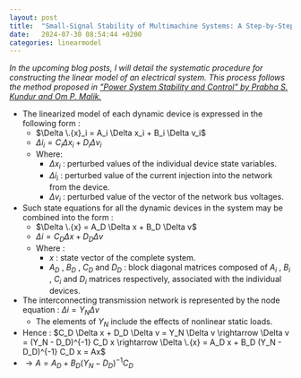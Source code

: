 ```yaml
---
layout: post
title:  "Small-Signal Stability of Multimachine Systems: A Step-by-Step Guide. Integrating Individual Dynamic Models into a Global Model "
date:   2024-07-30 08:54:44 +0200
categories: linearmodel
---
```


*In the upcoming blog posts, I will detail the systematic procedure for constructing the linear model of an electrical system. This process follows the method proposed in ["Power System Stability and Control" by Prabha S. Kundur and Om P. Malik.](https://www.accessengineeringlibrary.com/content/book/9781260473544)*

- The linearized model of each dynamic device is expressed in the following form :
	- $\Delta \.{x}_i = A_i \Delta x_i + B_i \Delta v_i$
	- $\Delta i_i = C_i \Delta x_i + D_i \Delta v_i$
	- Where:
		- $\Delta x_i$ : perturbed values of the individual device state variables.
		- $\Delta i_i$ : perturbed value of the current injection into the network from the device.
		- $\Delta v_i$ : perturbed value of the vector of the network bus voltages.
- Such state equations for all the dynamic devices in the system may be combined into the form :
	- $\Delta \.{x} = A_D \Delta x + B_D \Delta v$
	- $\Delta i = C_D \Delta x + D_D \Delta v$
	- Where :
		- $x$ : state vector of the complete system.
		- $A_D$ , $B_D$ , $C_D$ and $D_D$ : block diagonal matrices composed of $A_i$ , $B_i$ , $C_i$ and $D_i$ matrices respectively, associated with the individual devices.
- The interconnecting transmission network is represented by the node equation : $\Delta i = Y_N \Delta v$
	- The elements of $Y_N$ include the effects of nonlinear static loads.
- Hence : $C_D \Delta x + D_D \Delta v = Y_N \Delta v \rightarrow \Delta v = (Y_N - D_D)^{-1} C_D x \rightarrow \Delta \.{x} = A_D x + B_D (Y_N - D_D)^{-1} C_D x = Ax$
- $\rightarrow A = A_D + B_D (Y_N - D_D)^{-1} C_D$
